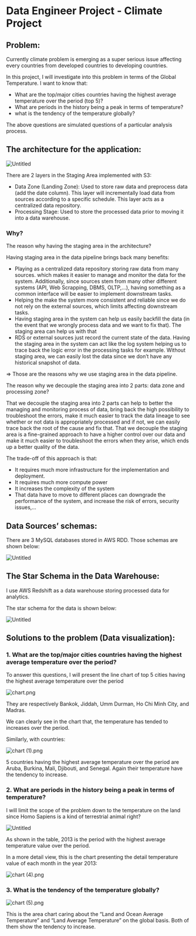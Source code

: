 # Data Engineer Project - Climate Project

## **Problem:**

Currently climate problem is emerging as a super serious issue affecting every countries from developed countries to developing countries.

In this project, I will investigate into this problem in terms of the Global Temperature. I want to know that:

- What are the top/major cities countries having the highest average temperature over the period (top 5)?
- What are periods in the history being a peak in terms of temperature?
- what is the tendency of the temperature globally?

The above questions are simulated questions of a particular analysis process. 

## The architecture for the application:

![Untitled](Data%20Engineer%20Project%20-%20Climate%20Project%2048572e3d0966431e93f011e5b55d54bd/Untitled.png)

There are 2 layers in the Staging Area implemented with S3: 

- Data Zone (Landing Zone): Used to store raw data and preprocess data (add the date column). This layer will incrementally load data from sources according to a specific schedule. This layer acts as a centralized data repository.
- Processing Stage: Used to store the processed data prior to moving it into a data warehouse.

### Why?

The reason why having the staging area in the architecture?

Having staging area in the data pipeline brings back many benefits:

- Playing as a centralized data repository storing raw data from many sources. which makes it easier to manage and monitor the data for the system. Additionally, since sources stem from many other different systems (API, Web Scrapping, DBMS, OLTP,…), having something as a common interface will be easier to implement downstream tasks.
- Helping the make the system more consistent and reliable since we do not rely on the external sources, which limits affecting downstream tasks.
- Having staging area in the system can help us easily backfill the data (in the event that we wrongly process data and we want to fix that). The staging area can help us with that
- RDS or external sources just record the current state of the data. Having the staging area in the system can act like the log system helping us to trace back the logic error in the processing tasks for example. Without staging area, we can easily lost the data since we don’t have any historical snapshot of data.

⇒ Those are the reasons why we use staging area in the data pipeline.

The reason why we decouple the staging area into 2 parts: data zone and processing zone?

That we decouple the staging area into 2 parts can help to better the managing and monitoring process of data, bring back the high possibility to troubleshoot the errors, make it much easier to track the data lineage to see whether or not data is appropriately processed and if not, we can easily trace back the root of the cause and fix that. That we decouple the staging area is a fine-grained approach to have a higher control over our data and make it much easier to troubleshoot the errors when they arise, which ends up a better quality of the data. 

The trade-off of this approach is that:

- It requires much more infrastructure for the implementation and deployment.
- It requires much more compute power
- It increases the complexity of the system
- That data have to move to different places can downgrade the performance of the system, and increase the risk of errors, security issues,…

## Data Sources’ schemas:

There are 3 MySQL databases stored in AWS RDD. Those schemas are shown below:

![Untitled](Data%20Engineer%20Project%20-%20Climate%20Project%2048572e3d0966431e93f011e5b55d54bd/Untitled%201.png)

## The Star Schema in the Data Warehouse:

I use AWS Redshift as a data warehouse storing processed data for analytics.

The star schema for the data is shown below:

![Untitled](Data%20Engineer%20Project%20-%20Climate%20Project%2048572e3d0966431e93f011e5b55d54bd/Untitled%202.png)

## Solutions to the problem (Data visualization):

### 1. What are the top/major cities countries having the highest average temperature over the period?

To answer this questions, I will present the line chart of top 5 cities having the highest average temperature over the period

![chart.png](Data%20Engineer%20Project%20-%20Climate%20Project%2048572e3d0966431e93f011e5b55d54bd/chart.png)

They are respectively Bankok,  Jiddah, Umm Durman, Ho Chi Minh City, and Madras. 

We can clearly see in the chart that, the temperature has tended to increases over the period. 

Similarly, with countries:

![chart (1).png](Data%20Engineer%20Project%20-%20Climate%20Project%2048572e3d0966431e93f011e5b55d54bd/chart_(1).png)

5 countries having the highest average temperature over the period are Aruba, Burkina, Mali, Djibouti, and Senegal. 
Again their temperature have the tendency to increase. 

### 2. What are periods in the history being a peak in terms of temperature?

I will limit the scope of the problem down to the temperature on the land since Homo Sapiens is a kind of terrestrial animal right?

![Untitled](Data%20Engineer%20Project%20-%20Climate%20Project%2048572e3d0966431e93f011e5b55d54bd/Untitled%203.png)

As shown in the table, 2013 is the period with the highest average temperature value over the period.

In  a more detail view, this is the chart presenting the detail temperature value of each month in the year 2013:

![chart (4).png](Data%20Engineer%20Project%20-%20Climate%20Project%2048572e3d0966431e93f011e5b55d54bd/chart_(4).png)

### 3. What is the tendency of the temperature globally?

![chart (5).png](Data%20Engineer%20Project%20-%20Climate%20Project%2048572e3d0966431e93f011e5b55d54bd/chart_(5).png)

This is the area chart caring about the “Land and Ocean Average Temperature” and “Land Average Temperature” on the global basis. Both of them show the tendency to increase.
